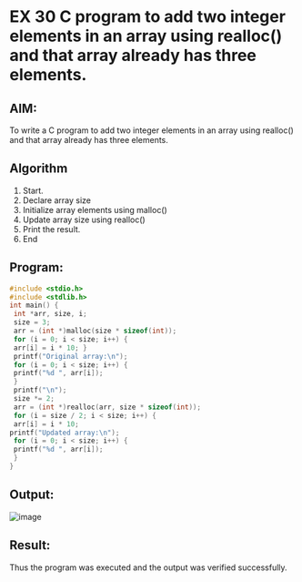 # EX 30 C program to add two integer elements in an array using realloc() and that array already has three elements.
## AIM:
To write a C program to add two integer elements in an array using realloc() and that array already has three elements.

## Algorithm
1. Start.
2. Declare array size
3. Initialize array elements using malloc()
4. Update array size using realloc()
5. Print the result.
6. End 

## Program:
```c
#include <stdio.h>
#include <stdlib.h>
int main() {
 int *arr, size, i;
 size = 3;
 arr = (int *)malloc(size * sizeof(int)); 
 for (i = 0; i < size; i++) {
 arr[i] = i * 10; }
 printf("Original array:\n");
 for (i = 0; i < size; i++) {
 printf("%d ", arr[i]);
 }
 printf("\n");
 size *= 2;
 arr = (int *)realloc(arr, size * sizeof(int)); 
 for (i = size / 2; i < size; i++) {
 arr[i] = i * 10;
printf("Updated array:\n");
 for (i = 0; i < size; i++) {
 printf("%d ", arr[i]);
 }
}
```

## Output:

![image](https://github.com/user-attachments/assets/19aa1dd8-c282-4819-aa40-6649facae3bd)


## Result:
Thus the program was executed and the output was verified successfully.
